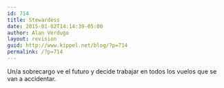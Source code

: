 ```yaml
---
id: 714
title: Stewardess
date: 2015-01-02T14:14:39-05:00
author: Alan Verdugo
layout: revision
guid: http://www.kippel.net/blog/?p=714
permalink: /?p=714
---
```

Un/a sobrecargo ve el futuro y decide trabajar en todos los vuelos que se van a accidentar.